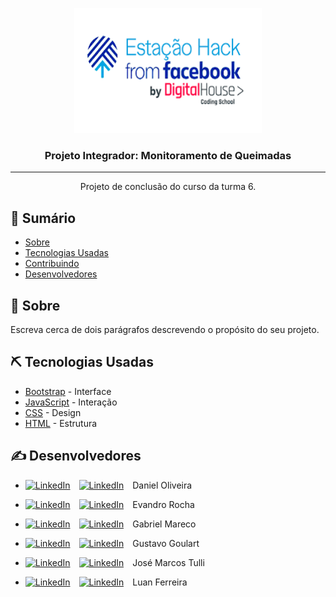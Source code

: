 <p align="center">
  <a href="" rel="noopener">
  <img width=300px height=200px src="./img/logoEstacaoHack.png" alt="Logo do curso"></a>
</p>

<h3 align="center">Projeto Integrador: Monitoramento de Queimadas</h3>

---

<p align="center"> Projeto de conclusão do curso da turma 6.
    <br>
</p>

## 📝 Sumário

- [Sobre](#sobre)
- [Tecnologias Usadas](#tecnologias-usadas)
- [Contribuindo](./CONTRIBUTING.md)
- [Desenvolvedores](#desenvolvedores)

## 🧐 Sobre <a name = "sobre"></a>

Escreva cerca de dois parágrafos descrevendo o propósito do seu projeto.

## ⛏️ Tecnologias Usadas <a name = "tecnologias-usadas"></a>

- [Bootstrap](https://getbootstrap.com/) - Interface 
- [JavaScript](https://developer.mozilla.org/pt-BR/docs/Aprender/JavaScript) - Interação
- [CSS](https://www.w3schools.com/css/) - Design
- [HTML](https://nodejs.org/en/) - Estrutura

## ✍️ Desenvolvedores <a name = "desenvolvedores"></a>

- [![LinkedIn](https://icons.iconarchive.com/icons/danleech/simple/16/linkedin-icon.png "LinkedIn")](https://www.linkedin.com/in/danielbarrosdeoliveira) [![LinkedIn](https://icons.iconarchive.com/icons/papirus-team/papirus-apps/16/github-icon.png "GitHub")](https://github.com/danielbarrosdeoliveira) Daniel Oliveira

- [![LinkedIn](https://icons.iconarchive.com/icons/danleech/simple/16/linkedin-icon.png "LinkedIn")](https://www.linkedin.com/in/evandrorochadacunha) [![LinkedIn](https://icons.iconarchive.com/icons/papirus-team/papirus-apps/16/github-icon.png "GitHub")](https://github.com/evandrordacunha) Evandro Rocha

- [![LinkedIn](https://icons.iconarchive.com/icons/danleech/simple/16/linkedin-icon.png "LinkedIn")](https://www.linkedin.com/in/gabriel-souto-416b731ab/) [![LinkedIn](https://icons.iconarchive.com/icons/papirus-team/papirus-apps/16/github-icon.png "GitHub")](https://github.com/gabrielmbs) Gabriel Mareco

- [![LinkedIn](https://icons.iconarchive.com/icons/danleech/simple/16/linkedin-icon.png "LinkedIn")](https://www.linkedin.com/in/) [![LinkedIn](https://icons.iconarchive.com/icons/papirus-team/papirus-apps/16/github-icon.png "GitHub")](https://github.com/) Gustavo Goulart

- [![LinkedIn](https://icons.iconarchive.com/icons/danleech/simple/16/linkedin-icon.png "LinkedIn")](https://www.linkedin.com/in/josetulli) [![LinkedIn](https://icons.iconarchive.com/icons/papirus-team/papirus-apps/16/github-icon.png "GitHub")](https://github.com/jmtulli) José Marcos Tulli

- [![LinkedIn](https://icons.iconarchive.com/icons/danleech/simple/16/linkedin-icon.png "LinkedIn")](https://www.linkedin.com/in/luanferreira-) [![LinkedIn](https://icons.iconarchive.com/icons/papirus-team/papirus-apps/16/github-icon.png "GitHub")](https://github.com/) Luan Ferreira

